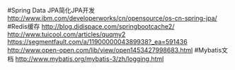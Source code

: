 #Spring Data JPA简化JPA开发
http://www.ibm.com/developerworks/cn/opensource/os-cn-spring-jpa/
#Redis缓存
http://blog.didispace.com/springbootcache2/
http://www.tuicool.com/articles/quqmy2
https://segmentfault.com/a/1190000004389938?_ea=591436
http://www.open-open.com/lib/view/open1453427998683.html
#Mybatis文档
http://www.mybatis.org/mybatis-3/zh/logging.html